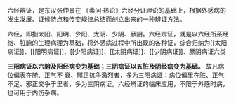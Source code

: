 六经辨证，是东汉张仲景在 《素问·热论》六经分证理论的基础上，根据外感病的发生发展、证候特点和传变规律总结而创立出来的一种辨证方法。

六经，即指太阳、阳明、少阳、太阴、少阴、厥阴。六经辨证，就是以六经所系经络、脏腑的生理病理为基础，将外感病过程中所出现的各种证，综合归纳为[[太阳病证]]、[[阳明病证]]、[[少阳病证]]、[[太阴病证]]、[[少阴病证]]、厥阴病证六类

**三阳病证以六腑及阳经病变为基础；三阴病证以五脏及阴经病变为基础。** 故凡病位偏表在腑、正气不
衰、邪正抗争激烈者，多为三阳病证；病位偏里在脏、正气不足、邪正交争于里者，多为三阴病证。六经辨证的临床应用，不限于外感时病，也可用于内伤杂病。